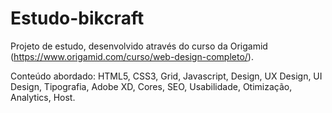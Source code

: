 # Estudo-bikcraft

Projeto de estudo, desenvolvido através do curso da Origamid (https://www.origamid.com/curso/web-design-completo/).

Conteúdo abordado:
HTML5,
CSS3,
Grid,
Javascript,
Design,
UX Design,
UI Design,
Tipografia,
Adobe XD,
Cores,
SEO,
Usabilidade,
Otimização,
Analytics,
Host.
